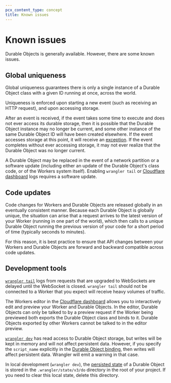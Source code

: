 ```yaml
---
pcx_content_type: concept
title: Known issues
---
```


# Known issues

Durable Objects is generally available. However, there are some known issues.

## Global uniqueness

Global uniqueness guarantees there is only a single instance of a Durable Object class with a given ID running at once, across the world.

Uniqueness is enforced upon starting a new event (such as receiving an HTTP request), and upon accessing storage. 

After an event is received, if the event takes some time to execute and does not ever access its durable storage, then it is possible that the Durable Object instance may no longer be current, and some other instance of the same Durable Object ID will have been created elsewhere. If the event accesses storage at this point, it will receive an [exception](/durable-objects/reference/troubleshooting/). If the event completes without ever accessing storage, it may not ever realize that the Durable Object was no longer current.

A Durable Object may be replaced in the event of a network partition or a software update (including either an update of the Durable Object's class code, or of the Workers system itself). Enabling `wrangler tail` or [Cloudflare dashboard](https://dash.cloudflare.com/) logs requires a software update.

## Code updates

Code changes for Workers and Durable Objects are released globally in an eventually consistent manner. Because each Durable Object is globally unique, the situation can arise that a request arrives to the latest version of your Worker (running in one part of the world), which then calls to a unique Durable Object running the previous version of your code for a short period of time (typically seconds to minutes).

For this reason, it is best practice to ensure that API changes between your Workers and Durable Objects are forward and backward compatible across code updates.

## Development tools

[`wrangler tail`](/workers/wrangler/commands/#tail) logs from requests that are upgraded to WebSockets are delayed until the WebSocket is closed. `wrangler tail` should not be connected to a Worker that you expect will receive heavy volumes of traffic.

The Workers editor in the [Cloudflare dashboard](https://dash.cloudflare.com/) allows you to interactively edit and preview your Worker and Durable Objects. In the editor, Durable Objects can only be talked to by a preview request if the Worker being previewed both exports the Durable Object class and binds to it. Durable Objects exported by other Workers cannot be talked to in the editor preview.

[`wrangler dev`](/workers/wrangler/commands/#dev) has read access to Durable Object storage, but writes will be kept in memory and will not affect persistent data. However, if you specify the `script_name` explicitly in the [Durable Object binding](/workers/configuration/bindings/#durable-object-bindings), then writes will affect persistent data. Wrangler will emit a warning in that case.

In local development (`wrangler dev`), the [persisted state](/durable-objects/api/transactional-storage-api/) of a Durable Object is stored in the `.wrangler/state/v3/do` directory in the root of your project. If you need to clear this local state, delete this directory.
